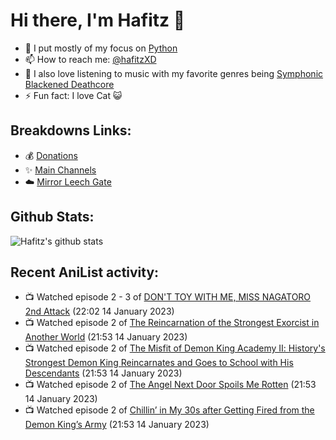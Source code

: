 # Hi there, I'm Hafitz 👋
- 🐍 I put mostly of my focus on [Python](https://python.org)
- 📫 How to reach me: [@hafitzXD](https://t.me/hafitzXD)
- 🎵 I also love listening to music with my favorite genres being [Symphonic Blackened Deathcore](https://youtu.be/qyYmS_iBcy4)
- ⚡ Fun fact: I love Cat 😺

## Breakdowns Links:
- 💰 [Donations](https://t.me/TheBreakdowns/2)
- ✨ [Main Channels](https://t.me/TheBreakdowns)
- ☁️ [Mirror Leech Gate](https://t.me/BreakdownsGate)

## Github Stats:
![Hafitz's github stats](https://github-readme-stats.vercel.app/api?username=breakdowns&show_icons=true&count_private=true&bg_color=00000000&text_color=777)

## Recent AniList activity:
<!-- ANILIST_ACTIVITY:start -->

-   📺 Watched episode 2 - 3 of [DON'T TOY WITH ME, MISS NAGATORO 2nd Attack](https://anilist.co/anime/140596) (22:02 14 January 2023)
-   📺 Watched episode 2 of [The Reincarnation of the Strongest Exorcist in Another World](https://anilist.co/anime/144553) (21:53 14 January 2023)
-   📺 Watched episode 2 of [The Misfit of Demon King Academy Ⅱ: History's Strongest Demon King Reincarnates and Goes to School with His Descendants](https://anilist.co/anime/130588) (21:53 14 January 2023)
-   📺 Watched episode 2 of [The Angel Next Door Spoils Me Rotten](https://anilist.co/anime/143338) (21:53 14 January 2023)
-   📺 Watched episode 2 of [Chillin’ in My 30s after Getting Fired from the Demon King’s Army](https://anilist.co/anime/152523) (21:53 14 January 2023)

<!-- ANILIST_ACTIVITY:end -->
